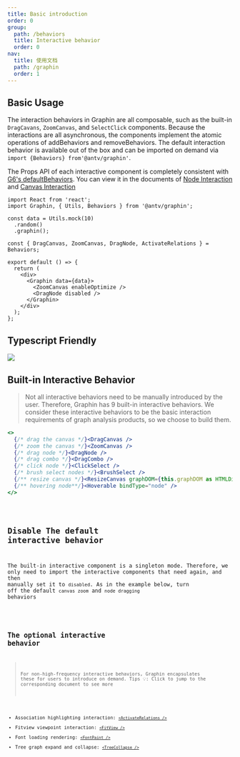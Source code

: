 ```yaml
---
title: Basic introduction
order: 0
group:
  path: /behaviors
  title: Interactive behavior
  order: 0
nav:
  title: 使用文档
  path: /graphin
  order: 1
---
```


## Basic Usage

The interaction behaviors in Graphin are all composable, such as the built-in `DragCavans`, `ZoomCanvas`, and `SelectClick` components. Because the interactions are all asynchronous, the components implement the atomic operations of addBehaviors and removeBehaviors. The default interaction behavior is available out of the box and can be imported on demand via `import {Behaviors} from'@antv/graphin'`.

The Props API of each interactive component is completely consistent with [G6's defaultBehaviors](https://g6.antv.vision/en/docs/manual/middle/states/defaultBehavior). You can view it in the documents of [Node Interaction](/en-US/graphin/behaviors/node) and [Canvas Interaction](/en-US/graphin/behaviors/canvas)

```tsx | pure
import React from 'react';
import Graphin, { Utils, Behaviors } from '@antv/graphin';

const data = Utils.mock(10)
  .random()
  .graphin();

const { DragCanvas, ZoomCanvas, DragNode, ActivateRelations } = Behaviors;

export default () => {
  return (
    <div>
      <Graphin data={data}>
        <ZoomCanvas enableOptimize />
        <DragNode disabled />
      </Graphin>
    </div>
  );
};
```

## Typescript Friendly

![](https://gw.alipayobjects.com/mdn/rms_402c1a/afts/img/A*xpoaRpOGme4AAAAAAAAAAAAAARQnAQ)

## Built-in Interactive Behavior

> Not all interactive behaviors need to be manually introduced by the user. Therefore, Graphin has 9 built-in interactive behaviors. We consider these interactive behaviors to be the basic interaction requirements of graph analysis products, so we choose to build them.

```jsx | pure
<>
  {/* drag the canvas */}<DragCanvas />
  {/* zoom the canvas */}<ZoomCanvas />
  {/* drag node */}<DragNode />
  {/* drag combo */}<DragCombo />
  {/* click node */}<ClickSelect />
  {/* brush select nodes */}<BrushSelect />
  {/** resize canvas */}<ResizeCanvas graphDOM={this.graphDOM as HTMLDivElement} />
  {/** hovering node**/}<Hoverable bindType="node" />
</>
```

<code src='./demos/index.tsx'>

## Disable The default interactive behavior

The built-in interactive component is a singleton mode. Therefore, we only need to import the interactive components that need again, and then manually set it to `disabled`. As in the example below, turn off the default `canvas zoom` and `node dragging` behaviors

<code src='./demos/disabled.tsx'>

## The optional interactive behavior

> For non-high-frequency interactive behaviors, Graphin encapsulates these for users to introduce on demand. Tips 💡: Click to jump to the corresponding document to see more

- Association highlighting interaction: [`<ActivateRelations />`](/en-US/graphin/behaviors/node#activaterelations)
- Fitview viewpoint interaction: [`<FitView />`](/en-US/graphin/behaviors/canvas#fitview)
- Font loading rendering: [`<FontPaint />`](/en-US/graphin/behaviors/node#fontpaint)
- Tree graph expand and collapse: [`<TreeCollapse />`](/en-US/graphin/behaviors/node#treecollapse)
